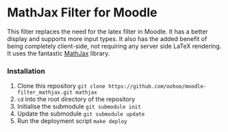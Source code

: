 # MathJax Filter for Moodle

This filter replaces the need for the latex filter in Moodle. It has a better display and supports more input types.
It also has the added benefit of being completely client-side, not requiring any server side LaTeX rendering.
It uses the fantastic [MathJax](http://www.mathjax.org/) library.

### Installation

1. Clone this repository `git clone https://github.com/oohoo/moodle-filter_mathjax.git mathjax`
2. `cd` into the root directory of the repository
3. Initialise the submodule `git submodule init`
4. Update the submodule `git submodule update`
5. Run the deployment script
  `make deploy`

